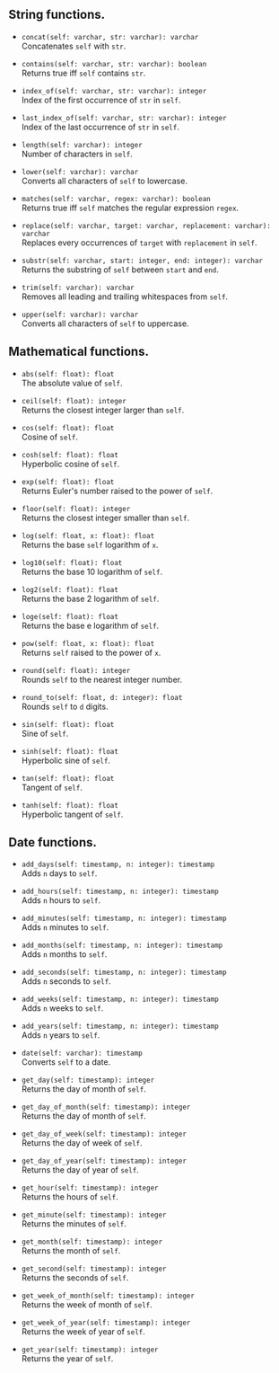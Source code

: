 ## String functions.

 * `concat(self: varchar, str: varchar): varchar`<br/>
   Concatenates `self` with `str`.

 * `contains(self: varchar, str: varchar): boolean`<br/>
   Returns true iff `self` contains `str`.

 * `index_of(self: varchar, str: varchar): integer`<br/>
   Index of the first occurrence of `str` in `self`.

 * `last_index_of(self: varchar, str: varchar): integer`<br/>
   Index of the last occurrence of `str` in `self`.

 * `length(self: varchar): integer`<br/>
   Number of characters in `self`.

 * `lower(self: varchar): varchar`<br/>
   Converts all characters of `self` to lowercase.

 * `matches(self: varchar, regex: varchar): boolean`<br/>
   Returns true iff `self` matches the regular expression `regex`.

 * `replace(self: varchar, target: varchar, replacement: varchar): varchar`<br/>
   Replaces every occurrences of `target` with `replacement` in `self`.

 * `substr(self: varchar, start: integer, end: integer): varchar`<br/>
   Returns the substring of `self` between `start` and `end`.

 * `trim(self: varchar): varchar`<br/>
   Removes all leading and trailing whitespaces from `self`.

 * `upper(self: varchar): varchar`<br/>
   Converts all characters of `self` to uppercase.

## Mathematical functions.

 * `abs(self: float): float`<br/>
   The absolute value of `self`.

 * `ceil(self: float): integer`<br/>
   Returns the closest integer larger than `self`.

 * `cos(self: float): float`<br/>
   Cosine of `self`.

 * `cosh(self: float): float`<br/>
   Hyperbolic cosine of `self`.

 * `exp(self: float): float`<br/>
   Returns Euler's number raised to the power of `self`.

 * `floor(self: float): integer`<br/>
   Returns the closest integer smaller than `self`.

 * `log(self: float, x: float): float`<br/>
   Returns the base `self` logarithm of `x`.

 * `log10(self: float): float`<br/>
   Returns the base 10 logarithm of `self`.

 * `log2(self: float): float`<br/>
   Returns the base 2 logarithm of `self`.

 * `loge(self: float): float`<br/>
   Returns the base e logarithm of `self`.

 * `pow(self: float, x: float): float`<br/>
   Returns `self` raised to the power of `x`.

 * `round(self: float): integer`<br/>
   Rounds `self` to the nearest integer number.

 * `round_to(self: float, d: integer): float`<br/>
   Rounds `self` to `d` digits.

 * `sin(self: float): float`<br/>
   Sine of `self`.

 * `sinh(self: float): float`<br/>
   Hyperbolic sine of `self`.

 * `tan(self: float): float`<br/>
   Tangent of `self`.

 * `tanh(self: float): float`<br/>
   Hyperbolic tangent of `self`.

## Date functions.

 * `add_days(self: timestamp, n: integer): timestamp`<br/>
   Adds `n` days to `self`.

 * `add_hours(self: timestamp, n: integer): timestamp`<br/>
   Adds `n` hours to `self`.

 * `add_minutes(self: timestamp, n: integer): timestamp`<br/>
   Adds `n` minutes to `self`.

 * `add_months(self: timestamp, n: integer): timestamp`<br/>
   Adds `n` months to `self`.

 * `add_seconds(self: timestamp, n: integer): timestamp`<br/>
   Adds `n` seconds to `self`.

 * `add_weeks(self: timestamp, n: integer): timestamp`<br/>
   Adds `n` weeks to `self`.

 * `add_years(self: timestamp, n: integer): timestamp`<br/>
   Adds `n` years to `self`.

 * `date(self: varchar): timestamp`<br/>
   Converts `self` to a date.

 * `get_day(self: timestamp): integer`<br/>
   Returns the day of month of `self`.

 * `get_day_of_month(self: timestamp): integer`<br/>
   Returns the day of month of `self`.

 * `get_day_of_week(self: timestamp): integer`<br/>
   Returns the day of week of `self`.

 * `get_day_of_year(self: timestamp): integer`<br/>
   Returns the day of year of `self`.

 * `get_hour(self: timestamp): integer`<br/>
   Returns the hours of `self`.

 * `get_minute(self: timestamp): integer`<br/>
   Returns the minutes of `self`.

 * `get_month(self: timestamp): integer`<br/>
   Returns the month of `self`.

 * `get_second(self: timestamp): integer`<br/>
   Returns the seconds of `self`.

 * `get_week_of_month(self: timestamp): integer`<br/>
   Returns the week of month of `self`.

 * `get_week_of_year(self: timestamp): integer`<br/>
   Returns the week of year of `self`.

 * `get_year(self: timestamp): integer`<br/>
   Returns the year of `self`.

